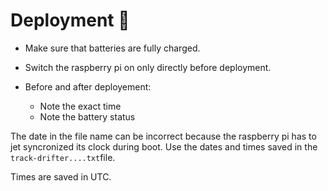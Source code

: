 # Deployment 🌊 

* Make sure that batteries are fully charged.
* Switch the raspberry pi on only directly before deployment.

* Before and after deployement:
    * Note the exact time
    * Note the battery status

The date in the file name can be incorrect because the raspberry pi has to jet syncronized its clock during boot. Use the dates and times saved in the `track-drifter....txt`file.

Times are saved in UTC.

